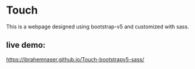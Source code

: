 # Touch
This is a webpage designed using bootstrap-v5 and customized with sass.

## live demo:
https://ibrahemnaser.github.io/Touch-bootstrapv5-sass/
